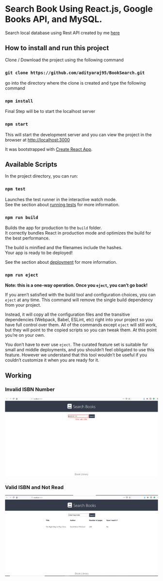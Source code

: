 # Search Book Using React.js, Google Books API, and MySQL.

Search local database using Rest API created by me [here](https://github.com/adityaraj95/SpringBoot-MySQL-REST-API.git)


## How to install and run this project

Clone / Download the project using the following command

### `git clone https://github.com/adityaraj95/BookSearch.git`

go into the directory where the clone is created and type the following command

### `npm install`

Final Step will be to start the localhost server

### `npm start`

This will start the development server and you can view the project in the browser at [http://localhost:3000](http://localhost:3000)


It was bootstrapped with [Create React App](https://github.com/facebook/create-react-app).

## Available Scripts

In the project directory, you can run:

### `npm test`

Launches the test runner in the interactive watch mode.<br>
See the section about [running tests](https://facebook.github.io/create-react-app/docs/running-tests) for more information.

### `npm run build`

Builds the app for production to the `build` folder.<br>
It correctly bundles React in production mode and optimizes the build for the best performance.

The build is minified and the filenames include the hashes.<br>
Your app is ready to be deployed!

See the section about [deployment](https://facebook.github.io/create-react-app/docs/deployment) for more information.

### `npm run eject`

**Note: this is a one-way operation. Once you `eject`, you can’t go back!**

If you aren’t satisfied with the build tool and configuration choices, you can `eject` at any time. This command will remove the single build dependency from your project.

Instead, it will copy all the configuration files and the transitive dependencies (Webpack, Babel, ESLint, etc) right into your project so you have full control over them. All of the commands except `eject` will still work, but they will point to the copied scripts so you can tweak them. At this point you’re on your own.

You don’t have to ever use `eject`. The curated feature set is suitable for small and middle deployments, and you shouldn’t feel obligated to use this feature. However we understand that this tool wouldn’t be useful if you couldn’t customize it when you are ready for it.

## Working

### Invalid ISBN Number

![Not Starting from 9 or length not equal to 13](https://github.com/adityaraj95/BookSearch/blob/master/src/Components/invalidISBN.PNG)

### Valid ISBN and Not Read

![Fetch from Google Books API](https://github.com/adityaraj95/BookSearch/blob/master/src/Components/SEARCH.PNG)

